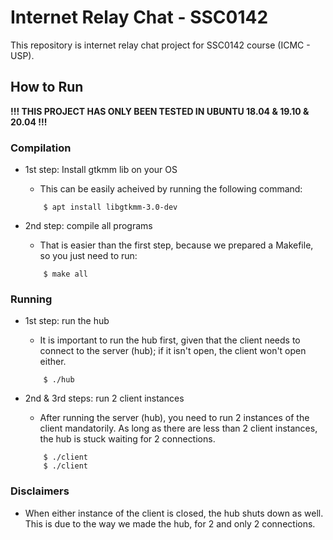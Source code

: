 # Internet Relay Chat - SSC0142
This repository is internet relay chat project for SSC0142 course (ICMC - USP).

## How to Run
**!!! THIS PROJECT HAS ONLY BEEN TESTED IN UBUNTU 18.04 & 19.10 & 20.04 !!!**

### Compilation
* 1st step: Install gtkmm lib on your OS
    * This can be easily acheived by running the following command:
    ```
        $ apt install libgtkmm-3.0-dev
    ```

* 2nd step: compile all programs
    * That is easier than the first step, because we prepared a Makefile, so you just need to run:
    ```
        $ make all
    ```

### Running
* 1st step: run the hub
    * It is important to run the hub first, given that the client needs to connect to the server (hub); if it isn't open, the client won't open either.
    ```
        $ ./hub
    ```

* 2nd & 3rd steps: run 2 client instances
    * After running the server (hub), you need to run 2 instances of the client mandatorily. As long as there are less than 2 client instances, the hub is stuck waiting for 2 connections. 
    ```
        $ ./client
        $ ./client
    ```

### Disclaimers
* When either instance of the client is closed, the hub shuts down as well. This is due to the way we made the hub, for 2 and only 2 connections.